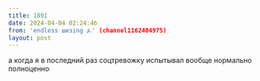 ```yaml
---
title: 1891
date: 2024-04-04 02:24:46
from: 'endless шизing ⍼' (channel1162404975)
layout: post
---
```


а когда я в последний раз соцтревожку испытывал вообще нормально полноценно
